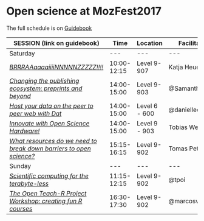 # Open science at MozFest2017

The full schedule is on [Guidebook](https://guidebook.com/guide/114124/)


SESSION (link on guidebook) | Time | Location | Facilitators | Resources  
--- | --- | --- | --- | ---
Saturday | --- | --- | --- | ---
[*BRRRAAaaaaiiiiNNNNNZZZZZ!!!!*](https://guidebook.com/guide/114124/event/16741291/) | 10:00-12:15 | Level 9-907 | Katja Heuer | ---
[*Changing the publishing ecosystem: preprints and beyond*](https://guidebook.com/guide/114124/event/16741300/) | 14:00-15:00 | Level 9-903 | @SamanthaHindle | [Original github submission](https://github.com/MozillaFoundation/mozfest-program-2017/issues/757)
[*Host your data on the peer to peer web with Dat*](https://guidebook.com/guide/114124/event/16741404/) | 14:00-15:00 | Level 6 - 600 |  @daniellecrobins | ---
[*Innovate with Open Science Hardware!*](https://guidebook.com/guide/114124/event/16741419/) | 14:00-15:00 | Level 9 - 903 | Tobias Wenzel | ---
[*What resources do we need to break down barriers to open science?*](https://guidebook.com/guide/114124/event/16741309/) | 15:15-16:15 | Level 9-902 | Tomas Petricek | ---
Sunday | --- | --- | --- | ---
[*Scientific computing for the terabyte-less*](https://guidebook.com/guide/114124/event/16741507/) | 11:15-12:15 | Level 9-902 | @tpoi | ---
[*The Open Teach-R Project Workshop: creating fun R courses*](https://guidebook.com/guide/114124/event/16741544/) | 16:30-17:30 | Level 9-902 | @marcosvcvital | [Original github submission](https://github.com/MozillaFoundation/mozfest-program-2017/issues/595)
